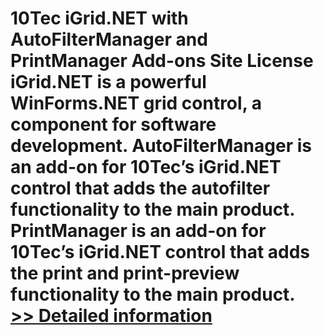 # 10Tec iGrid.NET with AutoFilterManager and PrintManager Add-ons Site License<br />iGrid.NET is a powerful WinForms.NET grid control, a component for software development. AutoFilterManager is an add-on for 10Tec’s iGrid.NET control that adds the autofilter functionality to the main product. PrintManager is an add-on for 10Tec’s iGrid.NET control that adds the print and print-preview functionality to the main product.<br />[>> Detailed information](https://secure.shareit.com/shareit/product.html?productid=300627450&affiliateid=200057808)